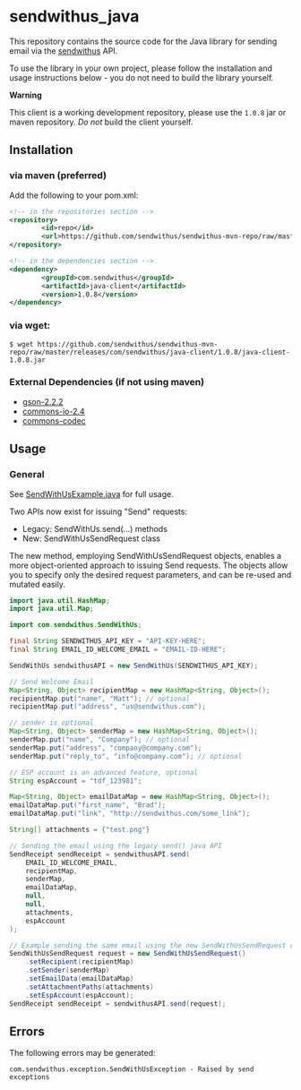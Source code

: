 # sendwithus_java

This repository contains the source code for the  Java library for sending email via the [sendwithus](http://sendwithus.com) API.

To use the library in your own project, please follow the installation and usage instructions below - you do not need to build the library yourself.

**Warning**

This client is a working development repository, please use the `1.0.8` jar or maven repository. _Do not_ build
the client yourself.

## Installation

### via maven (preferred)

Add the following to your pom.xml:

```xml
<!-- in the repositories section -->
<repository>
        <id>repo</id>
        <url>https://github.com/sendwithus/sendwithus-mvn-repo/raw/master/releases</url>
</repository>

<!-- in the dependencies section -->
<dependency>
        <groupId>com.sendwithus</groupId>
        <artifactId>java-client</artifactId>
        <version>1.0.8</version>
</dependency>
```
### via wget:

    $ wget https://github.com/sendwithus/sendwithus-mvn-repo/raw/master/releases/com/sendwithus/java-client/1.0.8/java-client-1.0.8.jar

### External Dependencies (if not using maven)
 - [gson-2.2.2](http://google-gson.googlecode.com/files/google-gson-2.2.2-release.zip)
 - [commons-io-2.4](http://commons.apache.org/proper/commons-io/)
 - [commons-codec](http://commons.apache.org/proper/commons-codec/)

## Usage

### General

See [SendWithUsExample.java](https://github.com/sendwithus/sendwithus_java/blob/master/example/src/main/java/com/sendwithus/client/example/SendWithUsExample.java) for full usage.

Two APIs now exist for issuing "Send" requests:
 - Legacy:  SendWithUs.send(...) methods
 - New:     SendWithUsSendRequest class

 The new method, employing SendWithUsSendRequest objects, enables a more object-oriented approach to issuing Send requests.  The objects allow you to specify only the desired request parameters, and can be re-used and mutated easily.

```java
import java.util.HashMap;
import java.util.Map;

import com.sendwithus.SendWithUs;

final String SENDWITHUS_API_KEY = "API-KEY-HERE";
final String EMAIL_ID_WELCOME_EMAIL = "EMAIL-ID-HERE";

SendWithUs sendwithusAPI = new SendWithUs(SENDWITHUS_API_KEY);

// Send Welcome Email
Map<String, Object> recipientMap = new HashMap<String, Object>();
recipientMap.put("name", "Matt"); // optional
recipientMap.put("address", "us@sendwithus.com");

// sender is optional
Map<String, Object> senderMap = new HashMap<String, Object>();
senderMap.put("name", "Company"); // optional
senderMap.put("address", "company@company.com");
senderMap.put("reply_to", "info@company.com"); // optional

// ESP account is an advanced feature, optional
String espAccount = "tdf_123981";

Map<String, Object> emailDataMap = new HashMap<String, Object>();
emailDataMap.put("first_name", "Brad");
emailDataMap.put("link", "http://sendwithus.com/some_link");

String[] attachments = {"test.png"}

// Sending the email using the legacy send() java API
SendReceipt sendReceipt = sendwithusAPI.send(
    EMAIL_ID_WELCOME_EMAIL,
    recipientMap,
    senderMap,
    emailDataMap,
    null,
    null,
    attachments,
    espAccount
);

// Example sending the same email using the new SendWithUsSendRequest class
SendWithUsSendRequest request = new SendWithUsSendRequest()
    .setRecipient(recipientMap)
    .setSender(senderMap)
    .setEmailData(emailDataMap)
    .setAttachmentPaths(attachments)
    .setEspAccount(espAccount);
SendReceipt sendReceipt = sendwithusAPI.send(request);
```


## Errors

The following errors may be generated:

    com.sendwithus.exception.SendWithUsException - Raised by send exceptions
